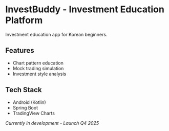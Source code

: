 # InvestBuddy - Investment Education Platform

Investment education app for Korean beginners.

## Features
- Chart pattern education
- Mock trading simulation
- Investment style analysis

## Tech Stack
- Android (Kotlin)
- Spring Boot
- TradingView Charts

*Currently in development - Launch Q4 2025*
